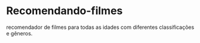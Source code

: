 # Recomendando-filmes
recomendador de filmes para todas as idades com diferentes classificações e gêneros.
